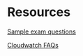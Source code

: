 # Resources

[Sample exam questions](https://d1.awsstatic.com/training-and-certification/docs-security-spec/AWS_Certified_SC-S_Sample%20Questions_v1.0_FINAL.pdf)

[Cloudwatch FAQs](https://aws.amazon.com/cloudwatch/faqs/)

